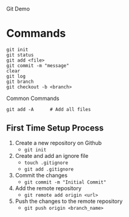 Git Demo

# Commands

```
git init
git status
git add <file>
git commit -m "message"
clear
git log
git branch
git checkout -b <branch>
```
Common Commands
```
git add -A      # Add all files
```
## First Time Setup Process
1. Create a new repository on Github
    - ```git init```
2. Create and add an ignore file
    - ```touch .gitignore```
    - ```git add .gitignore```
3. Commit the changes
    - ```git commit -m "Initial Commit"```
4. Add the remote repository
    - ```git remote add origin <url>```
5. Push the changes to the remote repository
    - ```git push origin <branch_name>```
